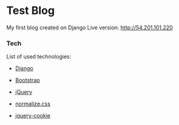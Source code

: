 # Test Blog
My first blog created on Django
Live version: http://54.201.101.220

### Tech
List of used technologies:
* [Django]
* [Bootstrap]
* [jQuery]
* [normalize.css]
* [jquery-cookie]


  [Django]: <https://www.djangoproject.com>
  [Bootstrap]: <http://getbootstrap.com>
  [jQuery]: <http://jquery.com>
  [normalize.css]: <http://necolas.github.io/normalize.css/>
  [jquery-cookie]: <https://github.com/carhartl/jquery-cookie>